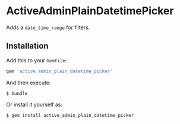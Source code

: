 # ActiveAdminPlainDatetimePicker

Adds a `date_time_range` for filters.


## Installation

Add this to your `Gemfile`:

```ruby
gem 'active_admin_plain_datetime_picker'
```

And then execute:

    $ bundle

Or install it yourself as:

    $ gem install active_admin_plain_datetime_picker


